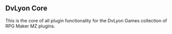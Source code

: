 ## DvLyon Core

This is the core of all plugin functionality for the DvLyon Games collection of RPG Maker MZ plugins.
